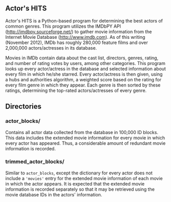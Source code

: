 ## Actor's HITS

Actor's HITS is a Python-based program for determining the best actors of common genres. This program utilizes the IMDbPY API (http://imdbpy.sourceforge.net/) to gather movie information from the Internet Movie Database (http://www.imdb.com). As of this writing (November 2012), IMDb has roughly 280,000 feature films and over 2,000,000 actors/actresses in its database.

Movies in IMDb contain data about the cast list, directors, genres, rating, and number of rating votes by users, among other categories. This program looks up every actor/actress in the database and selected information about every film in which he/she starred. Every actor/actress is then given, using a hubs and authorities algorithm, a weighted score based on the rating for every film genre in which they appear. Each genre is then sorted by these ratings, determining the top-rated actors/actresses of every genre.

## Directories
### actor_blocks/
Contains all actor data collected from the database in 100,000 ID blocks. This data includes the extended movie information for every movie in which every actor has appeared. Thus, a considerable amount of redundant movie information is recorded.

### trimmed_actor_blocks/
Similar to <code>actor_blocks</code>, except the dictionary for every actor does not include a <code>'movies'</code> entry for the extended movie information of each movie in which the actor appears. It is expected that the extended movie information is recorded separately so that it may be retrieved using the movie database IDs in the actors' information.
